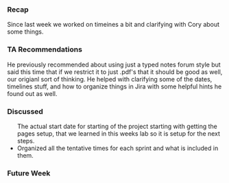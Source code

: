 ### Recap
<p>
  Since last week we worked on timeines a bit and clarifying with Cory about some things.
</p>

### TA Recommendations
<p>
  He previously recommended about using just a typed notes forum style but said this time that if we restrict it to just .pdf's that it should be good as well, our origianl sort of thinking. He helped with clarifying some of the dates, timelines stuff, and how to organize things in Jira with some helpful hints he found out as well.
</p>

### Discussed
<p>
  <ul>
    <ii>The actual start date for starting of the project starting with getting the pages setup, that we learned in this weeks lab so it is setup for the next steps.</li>
    <li>Organized all the tentative times for each sprint and what is included in them. </li>
  </ul>
</p>

### Future Week
<p>
  
</p>

